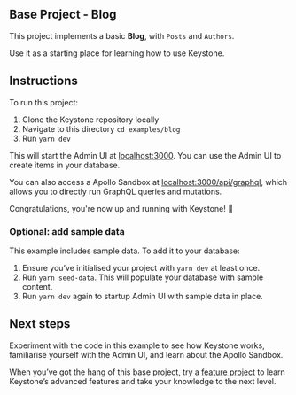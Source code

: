 ## Base Project - Blog

This project implements a basic **Blog**, with `Posts` and `Authors`.

Use it as a starting place for learning how to use Keystone.

## Instructions

To run this project:

1. Clone the Keystone repository locally
2. Navigate to this directory `cd examples/blog`
3. Run `yarn dev`

This will start the Admin UI at [localhost:3000](http://localhost:3000).
You can use the Admin UI to create items in your database.

You can also access a Apollo Sandbox at [localhost:3000/api/graphql](http://localhost:3000/api/graphql), which allows you to directly run GraphQL queries and mutations.

Congratulations, you're now up and running with Keystone! 🚀

### Optional: add sample data

This example includes sample data. To add it to your database:

1. Ensure you’ve initialised your project with `yarn dev` at least once.
2. Run `yarn seed-data`. This will populate your database with sample content.
3. Run `yarn dev` again to startup Admin UI with sample data in place.

## Next steps

Experiment with the code in this example to see how Keystone works, familiarise yourself with the Admin UI, and learn about the Apollo Sandbox.

When you’ve got the hang of this base project, try a [feature project](../) to learn Keystone’s advanced features and take your knowledge to the next level.
